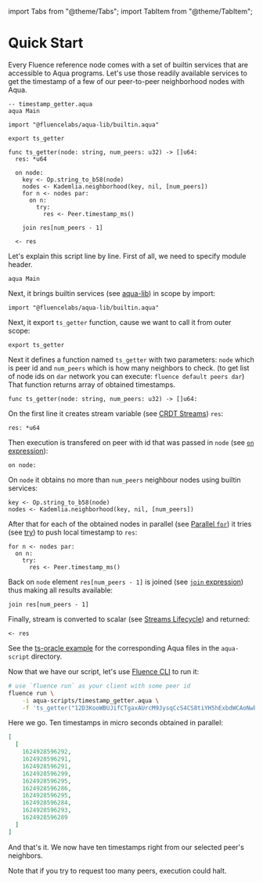 import Tabs from "@theme/Tabs";
import TabItem from "@theme/TabItem";

# Quick Start

Every Fluence reference node comes with a set of builtin services that are accessible to Aqua programs. 
Let's use those readily available services to get the timestamp of a few of our peer-to-peer neighborhood nodes with Aqua.

```aqua
-- timestamp_getter.aqua
aqua Main

import "@fluencelabs/aqua-lib/builtin.aqua"

export ts_getter 

func ts_getter(node: string, num_peers: u32) -> []u64:
  res: *u64

  on node:
    key <- Op.string_to_b58(node)
    nodes <- Kademlia.neighborhood(key, nil, [num_peers])
    for n <- nodes par:
      on n:
        try:
          res <- Peer.timestamp_ms()
          
    join res[num_peers - 1]
    
  <- res
```

Let's explain this script line by line. First of all, we need to specify module header.


```aqua
aqua Main
```

Next, it brings builtin services (see [aqua-lib](../libraries/aqua-lib.md)) in scope by import:

```aqua
import "@fluencelabs/aqua-lib/builtin.aqua"
```

Next, it export `ts_getter` function, cause we want to call it from outer scope:

```aqua
export ts_getter
```

Next it defines a function named `ts_getter` with two parameters: `node` which is peer id and `num_peers` which is how many neighbors to check. 
(to get list of node ids on `dar` network you can execute: `fluence default peers dar`)
That function returns array of obtained timestamps.

```aqua
func ts_getter(node: string, num_peers: u32) -> []u64:
```

On the first line it creates stream variable (see [CRDT Streams](../language/crdt-streams.md)) `res`:

```aqua
res: *u64
```

Then execution is transfered on peer with id that was passed in `node` (see [`on` expression](../language/topology.md#on-expression)):

```aqua
on node:
```

On `node` it obtains no more than `num_peers` neighbour nodes using builtin services:

```aqua
key <- Op.string_to_b58(node)
nodes <- Kademlia.neighborhood(key, nil, [num_peers])
```

After that for each of the obtained nodes in parallel (see [Parallel `for`](../language/flow/iterative.md#parallel-for)) it tries (see [try](../language/flow/conditional#try)) to push local timestamp to `res`:

```aqua
for n <- nodes par:
  on n:
    try:
      res <- Peer.timestamp_ms()
```

Back on `node` element `res[num_peers - 1]` is joined (see [`join` expression](../language/flow/parallel.md#explicit-join-expression)) thus making all results available:

```aqua
join res[num_peers - 1]
```

Finally, stream is converted to scalar (see [Streams Lifecycle](../language/crdt-streams.md#streams-lifecycle-and-guarantees)) and returned:

```aqua
<- res
```

See the [ts-oracle example](https://github.com/fluencelabs/examples/tree/d52f06dfc3d30799fe6bd8e3e602c8ea1d1b8e8a/aqua-examples/ts-oracle) for the corresponding Aqua files in the `aqua-script` directory. 

Now that we have our script, let's use [Fluence CLI](https://github.com/fluencelabs/cli) to run it:

<Tabs>
<TabItem value="Run" label="Run" default>

```sh
# use `fluence run` as your client with some peer id
fluence run \
    -i aqua-scripts/timestamp_getter.aqua \
    -f 'ts_getter("12D3KooWBUJifCTgaxAUrcM9JysqCcS4CS8tiYH5hExbdWCAoNwb", 10)'
```

</TabItem>
<TabItem value="Result" label="Result">

Here we go. Ten timestamps in micro seconds obtained in parallel:
```json
[
  [
    1624928596292,
    1624928596291,
    1624928596291,
    1624928596299,
    1624928596295,
    1624928596286,
    1624928596295,
    1624928596284,
    1624928596293,
    1624928596289
  ]
]
```

</TabItem>
</Tabs>

And that's it. We now have ten timestamps right from our selected peer's neighbors. 

Note that if you try to request too many peers, execution could halt. 

